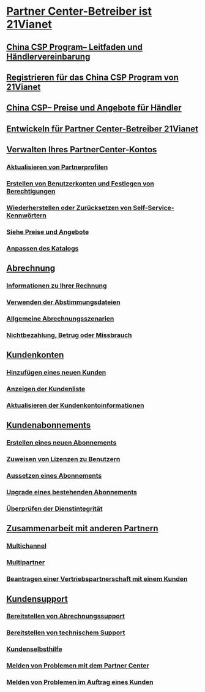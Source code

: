 # [Partner Center-Betreiber ist 21Vianet](index.md)
## [China CSP Program– Leitfaden und Händlervereinbarung](csp-program-guide-and-agreements.md)
## [Registrieren für das China CSP Program von 21Vianet](enrolling-in-the-csp-program.md)
## [China CSP– Preise und Angebote für Händler](see-offers-and-pricing.md)
## [Entwickeln für Partner Center-Betreiber 21Vianet](develop-for-partner-center.md)
## [Verwalten Ihres PartnerCenter-Kontos](partner-center-account-setup.md)
### [Aktualisieren von Partnerprofilen](update-your-partner-profile.md)
### [Erstellen von Benutzerkonten und Festlegen von Berechtigungen](create-user-accounts-and-set-permissions.md)
### [Wiederherstellen oder Zurücksetzen von Self-Service-Kennwörtern](reset-a-user-password.md)
### [Siehe Preise und Angebote](see-offers-and-pricing.md)
### [Anpassen des Katalogs](customize-the-catalog.md)
## [Abrechnung](billing.md)
### [Informationen zu Ihrer Rechnung](read-your-bill.md)
### [Verwenden der Abstimmungsdateien](use-the-reconciliation-files.md)
### [Allgemeine Abrechnungsszenarien](common-billing-scenarios.md)
### [Nichtbezahlung, Betrug oder Missbrauch](non-payment-fraud-or-misuse.md)
## [Kundenkonten](customer-accounts.md)
### [Hinzufügen eines neuen Kunden](add-a-new-customer.md)
### [Anzeigen der Kundenliste](see-your-customer-list.md)
### [Aktualisieren der Kundenkontoinformationen](update-customer-account-info.md)
## [Kundenabonnements](customer-subscriptions.md)
### [Erstellen eines neuen Abonnements](create-a-new-subscription.md)
### [Zuweisen von Lizenzen zu Benutzern](assign-licenses-to-users.md)
### [Aussetzen eines Abonnements](suspend-a-subscription.md)
### [Upgrade eines bestehenden Abonnements](add-licenses-or-services-to-an-existing-subscription.md)
### [Überprüfen der Dienstintegrität](check-service-health.md)
## [Zusammenarbeit mit anderen Partnern](work-with-other-partners.md)
### [Multichannel](multichannel.md)
### [Multipartner](multipartner.md)
### [Beantragen einer Vertriebspartnerschaft mit einem Kunden](request-a-relationship-with-a-customer.md)
## [Kundensupport](customer-support.md)
### [Bereitstellen von Abrechnungssupport](provide-billing-support.md)
### [Bereitstellen von technischem Support](provide-technical-support.md)
### [Kundenselbsthilfe](customer-self-support.md)
### [Melden von Problemen mit dem Partner Center](report-problems-with-partner-center.md)
### [Melden von Problemen im Auftrag eines Kunden](report-problems-on-behalf-of-a-customer.md)